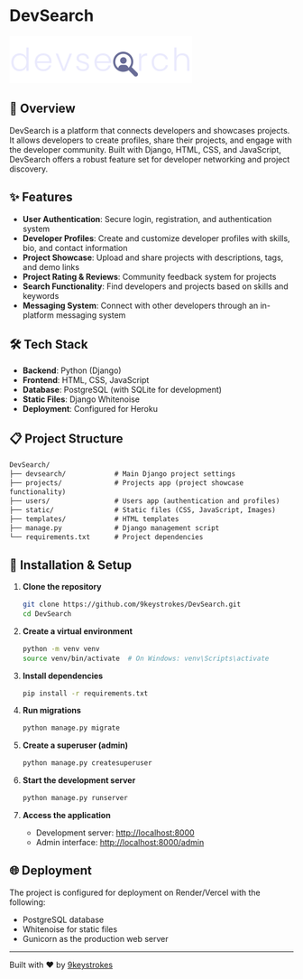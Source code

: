 # DevSearch

![DevSearch Logo](static/images/logo.svg)

## 🚀 Overview

DevSearch is a platform that connects developers and showcases projects. It allows developers to create profiles, share their projects, and engage with the developer community. Built with Django, HTML, CSS, and JavaScript, DevSearch offers a robust feature set for developer networking and project discovery.

## ✨ Features

- **User Authentication**: Secure login, registration, and authentication system
- **Developer Profiles**: Create and customize developer profiles with skills, bio, and contact information
- **Project Showcase**: Upload and share projects with descriptions, tags, and demo links
- **Project Rating & Reviews**: Community feedback system for projects
- **Search Functionality**: Find developers and projects based on skills and keywords
- **Messaging System**: Connect with other developers through an in-platform messaging system

## 🛠️ Tech Stack

- **Backend**: Python (Django)
- **Frontend**: HTML, CSS, JavaScript
- **Database**: PostgreSQL (with SQLite for development)
- **Static Files**: Django Whitenoise
- **Deployment**: Configured for Heroku

## 📋 Project Structure

```
DevSearch/
├── devsearch/            # Main Django project settings
├── projects/             # Projects app (project showcase functionality)
├── users/                # Users app (authentication and profiles)
├── static/               # Static files (CSS, JavaScript, Images)
├── templates/            # HTML templates
├── manage.py             # Django management script
└── requirements.txt      # Project dependencies
```

## 🔧 Installation & Setup

1. **Clone the repository**
   ```bash
   git clone https://github.com/9keystrokes/DevSearch.git
   cd DevSearch
   ```

2. **Create a virtual environment**
   ```bash
   python -m venv venv
   source venv/bin/activate  # On Windows: venv\Scripts\activate
   ```

3. **Install dependencies**
   ```bash
   pip install -r requirements.txt
   ```

4. **Run migrations**
   ```bash
   python manage.py migrate
   ```

5. **Create a superuser (admin)**
   ```bash
   python manage.py createsuperuser
   ```

6. **Start the development server**
   ```bash
   python manage.py runserver
   ```

7. **Access the application**
   - Development server: [http://localhost:8000](http://localhost:8000)
   - Admin interface: [http://localhost:8000/admin](http://localhost:8000/admin)

## 🌐 Deployment

The project is configured for deployment on Render/Vercel with the following:
- PostgreSQL database
- Whitenoise for static files
- Gunicorn as the production web server

---

Built with ❤️ by [9keystrokes](https://github.com/9keystrokes)
